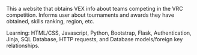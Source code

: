 This a website that obtains VEX info about teams competing in the VRC competition. Informs user about tournaments and awards they have obtained, skills ranking, region, etc.

Learning: HTML/CSS, Javascript, Python, Bootstrap, Flask, Authentication, Jinja, SQL Database, HTTP requests, and Database models/foreign key relationships.
